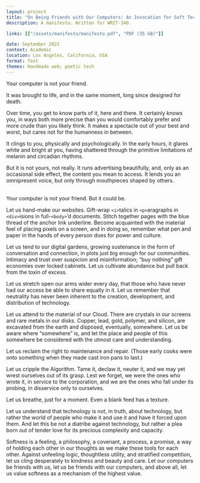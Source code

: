```yaml
---
layout: project
title: "On Being Friends with Our Computers: An Invocation for Soft Tech"
description: A manifesto. Written for WRIT-340.

links: [["/assets/manifesto/manifesto.pdf", "PDF (35 kB)"]]

date: September 2021
context: Academic
location: Los Angeles, California, USA
format: Text
themes: Handmade web; poetic tech
---
```


Your computer is not your friend.

It was brought to life, and in the same moment, long since designed for death.

Over time, you get to know parts of it, here and there. It certainly knows you, in ways both more precise than you would comfortably prefer and more crude than you likely think. It makes a spectacle out of your best and worst, but cares not for the humanness in between.

It clings to you, physically and psychologically. In the early hours, it glares white and bright at you, having shattered through the primitive limitations of melanin and circadian rhythms.

But it is not yours, not really. It runs advertising beautifully, and, only as an occasional side effect, the content you mean to access. It lends you an omnipresent voice, but only through mouthpieces shaped by others.
<br>
<br>

Your computer is not your friend. But it could be.

Let us hand-make our websites. Gift-wrap <code>&lt;i&gt;</code>talics in <code>&lt;p&gt;</code>aragraphs in <code>&lt;div&gt;</code>isions in full-<code>&lt;body&gt;</code>’d documents. Stitch together pages with the blue thread of the anchor link underline. Become acquainted with the material feel of placing pixels on a screen, and in doing so, remember what pen and paper in the hands of every person does for power and culture.

Let us tend to our digital gardens, growing sustenance in the form of conversation and connection, in plots just big enough for our communities. Intimacy and trust over suspicion and misinformation; “buy nothing” gift economies over locked cabinets. Let us cultivate abundance but pull back from the toxin of excess.

Let us stretch open our arms wider every day, that those who have never had our access be able to share equally in it. Let us remember that neutrality has never been inherent to the creation, development, and distribution of technology.

Let us attend to the material of our Cloud. There are crystals in our screens and rare metals in our disks. Copper, lead, gold, polymer, and silicon, are excavated from the earth and disposed, eventually, somewhere. Let us be aware where “somewhere” is, and let the place and people of this somewhere be considered with the utmost care and understanding.

Let us reclaim the right to maintenance and repair. (Those early cooks were onto something when they made cast iron pans to last.)

Let us cripple the Algorithm. Tame it, declaw it, neuter it, and we may yet wrest ourselves out of its grasp. Lest we forget, we were the ones who wrote it, in service to the corporation, and we are the ones who fall under its probing, in disservice only to ourselves.

Let us breathe, just for a moment. Even a blank feed has a texture.

Let us understand that technology is not, in truth, about technology, but rather the world of people who make it and use it and have it forced upon them. And let this be not a diatribe against technology, but rather a plea born out of tender love for its precious complexity and capacity.

Softness is a feeling, a philosophy, a covenant, a process, a promise, a way of holding each other in our thoughts as we make these tools for each other. Against unfeeling logic, thoughtless utility, and stratified competition, let us cling desperately to kindness and beauty and care. Let our computers be friends with us, let us be friends with our computers, and above all, let us value softness as a mechanism of the highest value.
